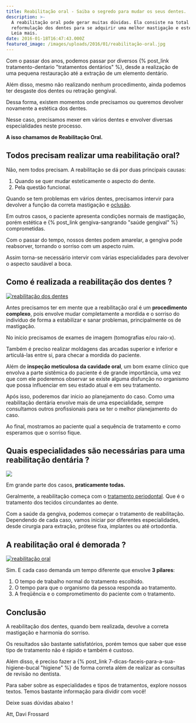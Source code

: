 ```yaml
---
title: Reabilitação oral - Saiba o segredo para mudar os seus dentes.
description: >-
  A reabilitação oral pode gerar muitas dúvidas. Ela consiste na total
  reformulação dos dentes para se adquirir uma melhor mastigação e estética.
  Leia mais.
date: 2016-01-18T16:47:43.000Z
featured_image: /images/uploads/2016/01/reabilitação-oral.jpg
---
```


Com o passar dos anos, podemos passar por diversos {% post_link tratamento-dentario "tratamentos dentários" %}, desde a realização de uma pequena restauração até a extração de um elemento dentário. 

Além disso, mesmo não realizando nenhum procedimento, ainda podemos ter desgaste dos dentes ou retração gengival. 

Dessa forma, existem momentos onde precisamos ou queremos devolver novamente a estética dos dentes. 

Nesse caso, precisamos mexer em vários dentes e envolver diversas especialidades neste processo. 

**A isso chamamos de Reabilitação Oral.**

**Todos precisam realizar uma reabilitação oral?**
--------------------------------------------------

Não, nem todos precisam. A reabilitação se dá por duas principais causas:

1.  Quando se quer mudar esteticamente o aspecto do dente.
2.  Pela questão funcional.

Quando se tem problemas em vários dentes, precisamos intervir para devolver a função da correta mastigação e [oclusão](https://pt.wikipedia.org/wiki/Oclusão). 

Em outros casos, o paciente apresenta condições normais de mastigação, porém estética e {% post_link gengiva-sangrando "saúde gengival" %} comprometidas. 

Com o passar do tempo, nossos dentes podem amarelar, a gengiva pode reabsorver, tornando o sorriso com um aspecto ruim. 

Assim torna-se necessário intervir com várias especialidades para devolver o aspecto saudável a boca.

**Como é realizada a reabilitação dos dentes ?**
------------------------------------------------

[![reabilitação dos dentes](/images/uploads/2016/01/reabilitação-dos-dentes.jpg)](/images/uploads/2016/01/reabilitação-dos-dentes.jpg) 

Antes precisamos ter em mente que a reabilitação oral é um **procedimento complexo**, pois envolve mudar completamente a mordida e o sorriso do indivíduo de forma a estabilizar e sanar problemas, principalmente os de mastigação. 

No início precisamos de exames de imagem (tomografias e/ou raio-x). 

Também é preciso realizar moldagens das arcadas superior e inferior e articulá-las entre si, para checar a mordida do paciente. 

Além de **inspeção meticulosa da cavidade oral**, um bom exame clínico que envolva a parte sistêmica do paciente é de grande importância, uma vez que com ele poderemos observar se existe alguma disfunção no organismo que possa influenciar em seu estado atual e em seu tratamento. 

Após isso, poderemos dar inicio ao planejamento do caso. Como uma reabilitação dentária envolve mais de uma especialidade, sempre consultamos outros profissionais para se ter o melhor planejamento do caso. 

Ao final, mostramos ao paciente qual a sequência de tratamento e como esperamos que o sorriso fique.

**Quais especialidades são necessárias para uma reabilitação dentária ?**
-------------------------------------------------------------------------

![](/images/uploads/2016/08/como-saber-se-estou-com-cárie.jpg) 

Em grande parte dos casos, **praticamente todas.** 

Geralmente, a reabilitação começa com o [tratamento periodontal](/tratamentos/periodontia/). Que é o tratamento dos tecidos circundantes ao dente. 

Com a saúde da gengiva, podemos começar o tratamento de reabilitação. Dependendo de cada caso, vamos iniciar por diferentes especialidades, desde cirurgia para extração, prótese fixa, implantes ou até ortodontia.

**A reabilitação oral é demorada ?**
------------------------------------

[![reabilitação oral](/images/uploads/2016/01/reablitação-dentária.jpg)](/images/uploads/2016/01/reablitação-dentária.jpg) 

Sim. E cada caso demanda um tempo diferente que envolve **3 pilares**:

1.  O tempo de trabalho normal do tratamento escolhido.
2.  O tempo para que o organismo da pessoa responda ao tratamento.
3.  A freqüência e o comprometimento do paciente com o tratamento.

**Conclusão**
-------------

A reabilitação dos dentes, quando bem realizada, devolve a correta mastigação e harmonia do sorriso. 

Os resultados são bastante satisfatórios, porém temos que saber que esse tipo de tratamento não é rápido e também é custoso. 

Além disso, é preciso fazer a {% post_link 7-dicas-faceis-para-a-sua-higiene-bucal "higiene" %} de forma correta além de realizar as consultas de revisão no dentista. 

Para saber sobre as especialidades e tipos de tratamentos, explore nossos textos. Temos bastante informação para dividir com você! 

Deixe suas dúvidas abaixo ! 

Att, 
Davi Frossard
